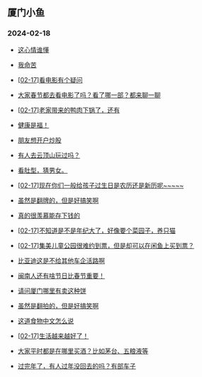 ## 厦门小鱼 
### 2024-02-18

+ [这心情谁懂](http://bbs.xmfish.com/read-htm-tid-18146684.html)

+ [我命苦](http://bbs.xmfish.com/read-htm-tid-18146861.html)

+ [[02-17]看电影有个疑问](http://bbs.xmfish.com/read-htm-tid-18146854.html)

+ [大家春节都去看电影了吗？看了哪一部？都来聊一聊](http://bbs.xmfish.com/read-htm-tid-18146712.html)

+ [[02-17]老家带来的鸭肉下锅了，还有](http://bbs.xmfish.com/read-htm-tid-18146852.html)

+ [健康是福！](http://bbs.xmfish.com/read-htm-tid-18146702.html)

+ [朋友想开户炒股](http://bbs.xmfish.com/read-htm-tid-18146765.html)

+ [有人去云顶山玩过吗？](http://bbs.xmfish.com/read-htm-tid-18146700.html)

+ [看肚型，猜男女。](http://bbs.xmfish.com/read-htm-tid-18146972.html)

+ [[02-17]现在你们一般给孩子过生日是农历还是新历呢~~~~~](http://bbs.xmfish.com/read-htm-tid-18146869.html)

+ [虽然是翻牌的，但是好搞笑啊](http://bbs.xmfish.com/read-htm-tid-18146958.html)

+ [真的很羡慕能存下钱的](http://bbs.xmfish.com/read-htm-tid-18146967.html)

+ [[02-17]不知道是不是年纪大了，好像要个菜园子，养只猫](http://bbs.xmfish.com/read-htm-tid-18146889.html)

+ [[02-17]集美儿童公园很难约到票，但是却可以在闲鱼上买到票？](http://bbs.xmfish.com/read-htm-tid-18146885.html)

+ [比亚迪这是不给其他车企活路啊](http://bbs.xmfish.com/read-htm-tid-18147003.html)

+ [闽南人还有啥节日比春节重要！](http://bbs.xmfish.com/read-htm-tid-18147059.html)

+ [请问厦门哪里有卖这种饼](http://bbs.xmfish.com/read-htm-tid-18146946.html)

+ [虽然是翻拍的，但是好搞笑啊](http://bbs.xmfish.com/read-htm-tid-18146958.html)

+ [这道食物中文怎么说](http://bbs.xmfish.com/read-htm-tid-18147011.html)

+ [[02-17]生活越来越好了！](http://bbs.xmfish.com/read-htm-tid-18147097.html)

+ [大家平时都是在哪里买酒？比如茅台、五粮液等](http://bbs.xmfish.com/read-htm-tid-18147067.html)

+ [过完年了，有人过年没回去的吗？有部车子](http://bbs.xmfish.com/read-htm-tid-18146924.html)

